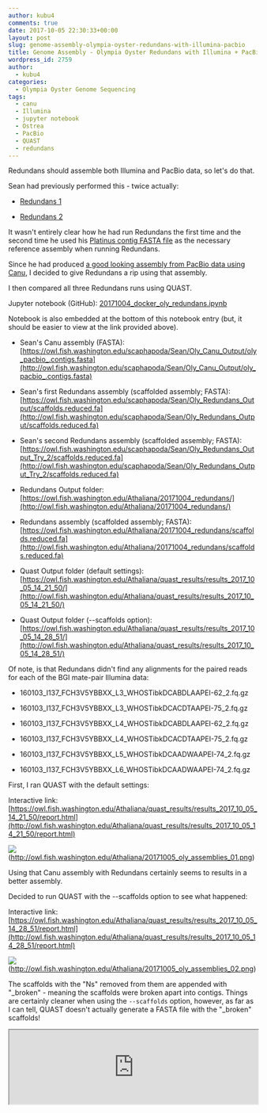 ```yaml
---
author: kubu4
comments: true
date: 2017-10-05 22:30:33+00:00
layout: post
slug: genome-assembly-olympia-oyster-redundans-with-illumina-pacbio
title: Genome Assembly - Olympia Oyster Redundans with Illumina + PacBio
wordpress_id: 2759
author:
  - kubu4
categories:
  - Olympia Oyster Genome Sequencing
tags:
  - canu
  - Illumina
  - jupyter notebook
  - Ostrea
  - PacBio
  - QUAST
  - redundans
---
```


Redundans should assemble both Illumina and PacBio data, so let's do that.

Sean had previously performed this - twice actually:





  * [Redundans 1](https://genefish.wordpress.com/2017/05/24/oly-genome-redundans-run-finished/)



  * [Redundans 2](https://genefish.wordpress.com/2017/06/08/seans-notebook-oly-genome-re-assembly-try-2/)






It wasn't entirely clear how he had run Redundans the first time and the second time he used his [Platinus contig FASTA file](https://genefish.wordpress.com/2017/06/02/oly-assembly-try-2-its-yuuuuuuge/) as the necessary reference assembly when running Redundans.

Since he had produced [a good looking assembly from PacBio data using Canu](https://robertslab.github.io/sams-notebook/2017-10-03-assembly-comparisons-olympia-oyster-genome-assemblies.html), I decided to give Redundans a rip using that assembly.

I then compared all three Redundans runs using QUAST.

Jupyter notebook (GitHub): [20171004_docker_oly_redundans.ipynb](https://github.com/sr320/LabDocs/blob/master/jupyter_nbs/sam/20171004_docker_oly_redundans.ipynb)

Notebook is also embedded at the bottom of this notebook entry (but, it should be easier to view at the link provided above).





  * Sean's Canu assembly (FASTA): [https://owl.fish.washington.edu/scaphapoda/Sean/Oly_Canu_Output/oly_pacbio_.contigs.fasta](http://owl.fish.washington.edu/scaphapoda/Sean/Oly_Canu_Output/oly_pacbio_.contigs.fasta)


  * Sean's first Redundans assembly (scaffolded assembly; FASTA): [https://owl.fish.washington.edu/scaphapoda/Sean/Oly_Redundans_Output/scaffolds.reduced.fa](http://owl.fish.washington.edu/scaphapoda/Sean/Oly_Redundans_Output/scaffolds.reduced.fa)


  * Sean's second Redundans assembly (scaffolded assembly; FASTA): [https://owl.fish.washington.edu/scaphapoda/Sean/Oly_Redundans_Output_Try_2/scaffolds.reduced.fa](http://owl.fish.washington.edu/scaphapoda/Sean/Oly_Redundans_Output_Try_2/scaffolds.reduced.fa)



  * Redundans Output folder: [https://owl.fish.washington.edu/Athaliana/20171004_redundans/](http://owl.fish.washington.edu/Athaliana/20171004_redundans/)



  * Redundans assembly (scaffolded assembly; FASTA): [https://owl.fish.washington.edu/Athaliana/20171004_redundans/scaffolds.reduced.fa](http://owl.fish.washington.edu/Athaliana/20171004_redundans/scaffolds.reduced.fa)


  * Quast Output folder (default settings): [https://owl.fish.washington.edu/Athaliana/quast_results/results_2017_10_05_14_21_50/](http://owl.fish.washington.edu/Athaliana/quast_results/results_2017_10_05_14_21_50/)


  * Quast Output folder (--scaffolds option): [https://owl.fish.washington.edu/Athaliana/quast_results/results_2017_10_05_14_28_51/](http://owl.fish.washington.edu/Athaliana/quast_results/results_2017_10_05_14_28_51/)





Of note, is that Redundans didn't find any alignments for the paired reads for each of the BGI mate-pair Illumina data:





  * 160103_I137_FCH3V5YBBXX_L3_WHOSTibkDCABDLAAPEI-62_2.fq.gz


  * 160103_I137_FCH3V5YBBXX_L3_WHOSTibkDCACDTAAPEI-75_2.fq.gz


  * 160103_I137_FCH3V5YBBXX_L4_WHOSTibkDCABDLAAPEI-62_2.fq.gz


  * 160103_I137_FCH3V5YBBXX_L4_WHOSTibkDCACDTAAPEI-75_2.fq.gz


  * 160103_I137_FCH3V5YBBXX_L5_WHOSTibkDCAADWAAPEI-74_2.fq.gz


  * 160103_I137_FCH3V5YBBXX_L6_WHOSTibkDCAADWAAPEI-74_2.fq.gz



First, I ran QUAST with the default settings:

Interactive link: [https://owl.fish.washington.edu/Athaliana/quast_results/results_2017_10_05_14_21_50/report.html](http://owl.fish.washington.edu/Athaliana/quast_results/results_2017_10_05_14_21_50/report.html)

![](https://owl.fish.washington.edu/Athaliana/20171005_oly_assemblies_01.png)(http://owl.fish.washington.edu/Athaliana/20171005_oly_assemblies_01.png)

Using that Canu assembly with Redundans certainly seems to results in a better assembly.

Decided to run QUAST with the --scaffolds option to see what happened:

Interactive link: [https://owl.fish.washington.edu/Athaliana/quast_results/results_2017_10_05_14_28_51/report.html](http://owl.fish.washington.edu/Athaliana/quast_results/results_2017_10_05_14_28_51/report.html)

![](https://owl.fish.washington.edu/Athaliana/20171005_oly_assemblies_02.png)(http://owl.fish.washington.edu/Athaliana/20171005_oly_assemblies_02.png)

The scaffolds with the "Ns" removed from them are appended with "_broken" - meaning the scaffolds were broken apart into contigs. Things are certainly cleaner when using the `--scaffolds` option, however, as far as I can tell, QUAST doesn't actually generate a FASTA file with the "_broken" scaffolds!

<iframe src="https://nbviewer.jupyter.org/github/sr320/LabDocs/blob/master/jupyter_nbs/sam/20171004_docker_oly_redundans.ipynb" width="100%" same_height_as="window" scrolling="yes"></iframe>
